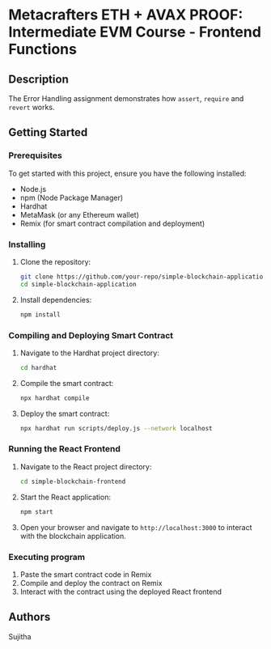 # Metacrafters ETH + AVAX PROOF: Intermediate EVM Course - Frontend Functions

## Description

The Error Handling assignment demonstrates how `assert`, `require` and `revert` works.

## Getting Started

### Prerequisites

To get started with this project, ensure you have the following installed:

- Node.js
- npm (Node Package Manager)
- Hardhat
- MetaMask (or any Ethereum wallet)
- Remix (for smart contract compilation and deployment)

### Installing

1. Clone the repository:

    ```bash
    git clone https://github.com/your-repo/simple-blockchain-application.git
    cd simple-blockchain-application
    ```

2. Install dependencies:

    ```bash
    npm install
    ```

### Compiling and Deploying Smart Contract

1. Navigate to the Hardhat project directory:

    ```bash
    cd hardhat
    ```

2. Compile the smart contract:

    ```bash
    npx hardhat compile
    ```

3. Deploy the smart contract:

    ```bash
    npx hardhat run scripts/deploy.js --network localhost
    ```

### Running the React Frontend

1. Navigate to the React project directory:

    ```bash
    cd simple-blockchain-frontend
    ```

2. Start the React application:

    ```bash
    npm start
    ```

3. Open your browser and navigate to `http://localhost:3000` to interact with the blockchain application.

### Executing program

1. Paste the smart contract code in Remix
2. Compile and deploy the contract on Remix
3. Interact with the contract using the deployed React frontend

## Authors

Sujitha

